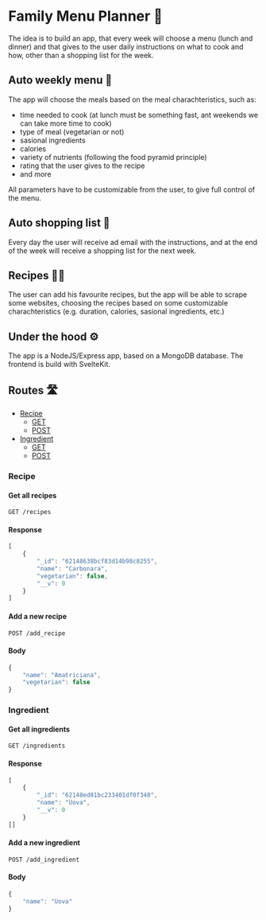 # Family Menu Planner 🍝

The idea is to build an app, that every week will choose a menu (lunch and dinner) and that gives to the user daily instructions on what to cook and how, other than a shopping list for the week.

## Auto weekly menu 🤖

The app will choose the meals based on the meal charachteristics, such as:
- time needed to cook (at lunch must be something fast, ant weekends we can take more time to cook)
- type of meal (vegetarian or not)
- sasional ingredients
- calories
- variety of nutrients (following the food pyramid principle)
- rating that the user gives to the recipe
- and more

All parameters have to be customizable from the user, to give full control of the menu.

## Auto shopping list 🛒

Every day the user will receive ad email with the instructions, and at the end of the week will receive a shopping list for the next week.

## Recipes 🧑‍🍳

The user can add his favourite recipes, but the app will be able to scrape some websites, choosing the recipes based on some customizable charachteristics (e.g. duration, calories, sasional ingredients, etc.)

## Under the hood ⚙️

The app is a NodeJS/Express app, based on a MongoDB database. The frontend is build with SvelteKit.

## Routes 🛣️

- [Recipe](#Recipe)
  - [GET](#Get-all-recipes)
  - [POST](#Add-a-new-recipe)
- [Ingredient](#Ingredient)
  - [GET](#Get-all-ingredients)
  - [POST](#Add-a-new-ingredient)

### Recipe

#### Get all recipes

```http
GET /recipes
```

#### Response

```javascript
[
    {
        "_id": "62148638bcf83d14b98c8255",
        "name": "Carbonara",
        "vegetarian": false,
        "__v": 0
    }
]
```

#### Add a new recipe

```http
POST /add_recipe
```

#### Body

```javascript
{
    "name": "Amatriciana",
    "vegetarian": false
}
```

### Ingredient

#### Get all ingredients

```http
GET /ingredients
```

#### Response

```javascript
[
    {
        "_id": "62148ed81bc233401df0f348",
        "name": "Uova",
        "__v": 0
    }
[]
```

#### Add a new ingredient

```http
POST /add_ingredient
```

#### Body

```javascript
{
    "name": "Uova"
}
```